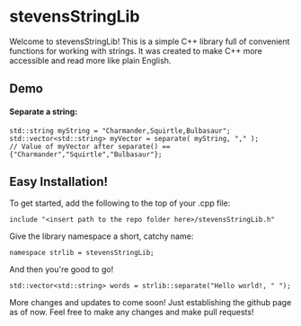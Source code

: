 # stevensStringLib

Welcome to stevensStringLib! This is a simple C++ library full of convenient functions for working with strings. It was created to make C++ more accessible and read more like plain English.

## Demo
#### Separate a string:
```
std::string myString = "Charmander,Squirtle,Bulbasaur";
std::vector<std::string> myVector = separate( myString, "," );
// Value of myVector after separate() == {"Charmander","Squirtle","Bulbasaur"};
```






## Easy Installation!

To get started, add the following to the top of your .cpp file:

`include "<insert path to the repo folder here>/stevensStringLib.h"`


Give the library namespace a short, catchy name:

`namespace strlib = stevensStringLib;`


And then you're good to go!

`std::vector<std::string> words = strlib::separate("Hello world!, " ");`


More changes and updates to come soon! Just establishing the github page as of now. Feel free to make any changes and make pull requests!
